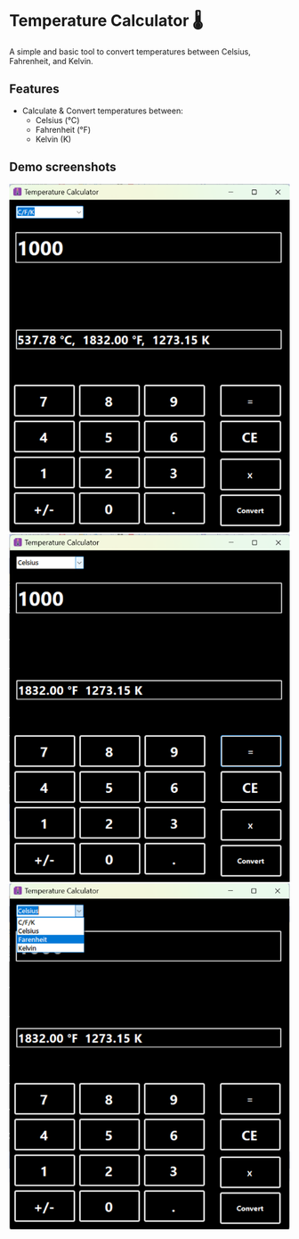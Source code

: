 # Temperature Calculator 🌡️  
A simple and basic tool to convert temperatures between Celsius, Fahrenheit, and Kelvin.

## Features
- Calculate & Convert temperatures between:
  - Celsius (°C)
  - Fahrenheit (°F)
  - Kelvin (K)

## Demo screenshots
![Screenshots 1](Temperature%20Calculator/assets/images/Screenshot%202024-12-23%20152600.png)
![Screenshots 2](Temperature%20Calculator/assets/images/Screenshot%202024-12-23%20152700.png)
![Screenshots 2](Temperature%20Calculator/assets/images/Screenshot%202024-12-23%20152727.png)

